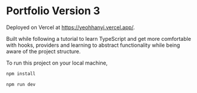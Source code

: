 # Portfolio Version 3

Deployed on Vercel at https://yeohhanyi.vercel.app/.

Built while following a tutorial to learn TypeScript and get more comfortable with hooks, providers and learning to abstract functionality while being aware of the project structure.

To run this project on your local machine,
```bash
npm install
```
```bash
npm run dev
```
